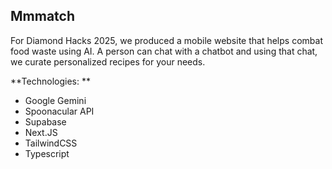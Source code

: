## Mmmatch
<p>For Diamond Hacks 2025, we produced a mobile website that helps combat food waste using AI. A person can chat with a chatbot and using that chat, we curate personalized recipes for your needs.</p>

**Technologies: **
* Google Gemini
* Spoonacular API
* Supabase
* Next.JS
* TailwindCSS
* Typescript
